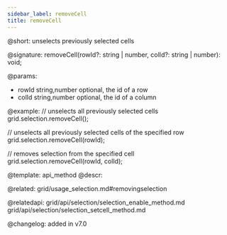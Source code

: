 ```yaml
---
sidebar_label: removeCell
title: removeCell
---          
```


@short: unselects previously selected cells

@signature: removeCell(rowId?: string | number, colId?: string | number): void;

@params:
- rowId     string,number   optional, the id of a row
- colId     string,number   optional, the id of a column

@example:
// unselects all previously selected cells
grid.selection.removeCell();

// unselects all previously selected cells of the specified row
grid.selection.removeCell(rowId);

// removes selection from the specified cell
grid.selection.removeCell(rowId, colId);


@template: api_method
@descr:


@related: grid/usage_selection.md#removingselection

@relatedapi: 
grid/api/selection/selection_enable_method.md
grid/api/selection/selection_setcell_method.md

@changelog:
added in v7.0

